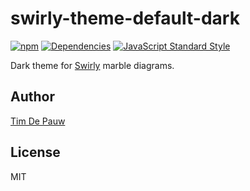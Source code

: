 # swirly-theme-default-dark

[![npm](https://img.shields.io/npm/v/swirly-theme-default-dark.svg)](https://www.npmjs.com/package/swirly-theme-default-dark) [![Dependencies](https://david-dm.org/timdp/swirly/status.svg?path=packages/swirly-theme-default-dark)](https://david-dm.org/timdp/swirly?path=packages/swirly-theme-default-dark) [![JavaScript Standard Style](https://img.shields.io/badge/code%20style-standard-brightgreen.svg)](https://standardjs.com/)

Dark theme for [Swirly](https://github.com/timdp/swirly) marble diagrams.

## Author

[Tim De Pauw](https://tmdpw.eu/)

## License

MIT
